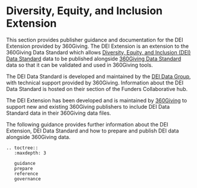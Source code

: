 # Diversity, Equity, and Inclusion Extension

This section provides publisher guidance and documentation for the DEI Extension provided by 360Giving. The DEI Extension is an extension to the 360Giving Data Standard which allows [Diversity, Equity, and Inclusion (DEI) Data Standard](https://www.funderscollaborativehub.org.uk/dei-data-standard) data to be published alongside [360Giving Data Standard](https://www.threesixtygiving.org/data-standard) data so that it can be validated and used in 360Giving tools.

The DEI Data Standard is developed and maintained by the [DEI Data Group](https://www.funderscollaborativehub.org.uk/collaborations/dei-data-standard), with technical support provided by 360Giving. Information about the DEI Data Standard is hosted on their section of the Funders Collaborative hub.

The DEI Extension has been developed and is maintained by [360Giving](https://www.threesixtygiving.org/) to support new and existing 360Giving publishers to include DEI Data Standard data in their 360Giving data files.

The following guidance provides further information about the DEI Extension, DEI Data Standard and how to prepare and publish DEI data alongside 360Giving data.

```eval_rst
.. toctree::
   :maxdepth: 3

   guidance
   prepare
   reference
   governance

```
